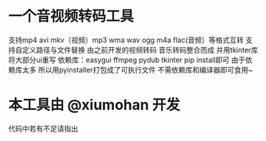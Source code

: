 一个音视频转码工具
=================
支持mp4 avi mkv（视频）mp3 wma wav ogg m4a flac(音频）等格式互转 支持自定义路径与文件替换
由之前开发的视频转码 音乐转码整合而成 并用tkinter库将大部分ui重写
依赖库：easygui ffmpeg pydub tkinter    pip install即可
由于依赖库太多 所以用pyinstaller打包成了可执行文件 不需依赖库和编译器即可食用~
# 本工具由 @xiumohan 开发  
代码中若有不足请指出
